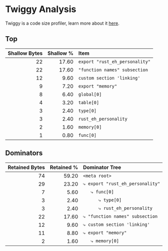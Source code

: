 # Twiggy Analysis

Twiggy is a code size profiler, learn more about it [here](https://github.com/rustwasm/twiggy).

## Top

| Shallow Bytes | Shallow % | Item |
| ------------: | --------: | :--- |
| 22 | 17.60 | `export "rust_eh_personality"` |
| 22 | 17.60 | `"function names" subsection` |
| 12 | 9.60 | `custom section 'linking'` |
| 9 | 7.20 | `export "memory"` |
| 8 | 6.40 | `global[0]` |
| 4 | 3.20 | `table[0]` |
| 3 | 2.40 | `type[0]` |
| 3 | 2.40 | `rust_eh_personality` |
| 2 | 1.60 | `memory[0]` |
| 1 | 0.80 | `func[0]` |


## Dominators

| Retained Bytes | Retained % | Dominator Tree |
| ------------: | --------: | :--- |
| 74 | 59.20 | `<meta root>` |
| 29 | 23.20 | `⤷ export "rust_eh_personality"` |
| 7 | 5.60 | `   ⤷ func[0]` |
| 3 | 2.40 | `      ⤷ type[0]` |
| 3 | 2.40 | `      ⤷ rust_eh_personality` |
| 22 | 17.60 | `⤷ "function names" subsection` |
| 12 | 9.60 | `⤷ custom section 'linking'` |
| 11 | 8.80 | `⤷ export "memory"` |
| 2 | 1.60 | `   ⤷ memory[0]` |
